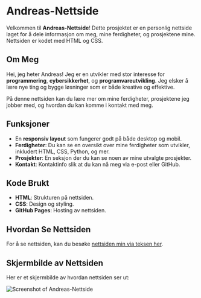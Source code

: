# Andreas-Nettside

Velkommen til **Andreas-Nettside**! Dette prosjektet er en personlig nettside laget for å dele informasjon om meg, mine ferdigheter, og prosjektene mine. Nettsiden er kodet med HTML og CSS.

## Om Meg

Hei, jeg heter Andreas! Jeg er en utvikler med stor interesse for **programmering**, **cybersikkerhet**, og **programvareutvikling**. Jeg elsker å lære nye ting og bygge løsninger som er både kreative og effektive.

På denne nettsiden kan du lære mer om mine ferdigheter, prosjektene jeg jobber med, og hvordan du kan komme i kontakt med meg.

## Funksjoner

- En **responsiv layout** som fungerer godt på både desktop og mobil.
- **Ferdigheter**: Du kan se en oversikt over mine ferdigheter som utvikler, inkludert HTML, CSS, Python, og mer.
- **Prosjekter**: En seksjon der du kan se noen av mine utvalgte prosjekter.
- **Kontakt**: Kontaktinfo slik at du kan nå meg via e-post eller GitHub.

## Kode Brukt

- **HTML**: Strukturen på nettsiden.
- **CSS**: Design og styling.
- **GitHub Pages**: Hosting av nettsiden.

## Hvordan Se Nettsiden

For å se nettsiden, kan du besøke [nettsiden min via teksen her](https://cybernilsen.github.io/Andreas-Nettside/).

## Skjermbilde av Nettsiden

Her er et skjermbilde av hvordan nettsiden ser ut:

![Screenshot of Andreas-Nettside](https://cybernilsen.github.io/Andreas-Nettside/Images/Skjermbilde.png)
